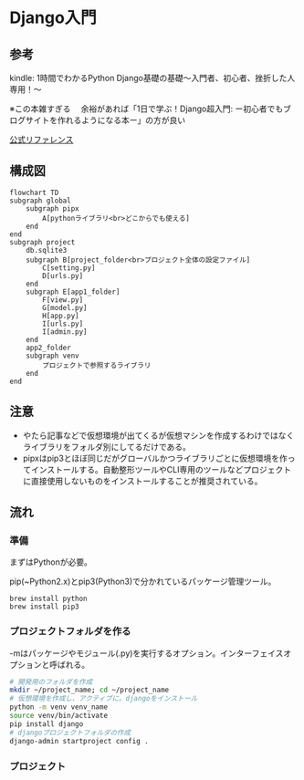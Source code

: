 # Django入門

## 参考

kindle: 1時間でわかるPython Django基礎の基礎～入門者、初心者、挫折した人専用！～

※この本雑すぎる
　余裕があれば「1日で学ぶ！Django超入門: ー初心者でもブログサイトを作れるようになる本ー」の方が良い

[公式リファレンス](https://docs.djangoproject.com/ja/5.2/intro/tutorial01/)

## 構成図

```mermaid
flowchart TD
subgraph global
	subgraph pipx
		A[pythonライブラリ<br>どこからでも使える]
	end
end
subgraph project
	db.sqlite3
	subgraph B[project_folder<br>プロジェクト全体の設定ファイル]
		C[setting.py]
		D[urls.py]
	end
	subgraph E[app1_folder]
		F[view.py]
		G[model.py]
		H[app.py]
		I[urls.py]
		I[admin.py]
	end
	app2_folder
	subgraph venv
		プロジェクトで参照するライブラリ
	end
end
```

## 注意

- やたら記事などで仮想環境が出てくるが仮想マシンを作成するわけではなくライブラリをフォルダ別にしてるだけである。
- pipxはpip3とほぼ同じだがグローバルかつライブラリごとに仮想環境を作ってインストールする。自動整形ツールやCLI専用のツールなどプロジェクトに直接使用しないものをインストールすることが推奨されている。

## 流れ

### 準備

まずはPythonが必要。

pip(~Python2.x)とpip3(Python3)で分かれているパッケージ管理ツール。

```
brew install python
brew install pip3
```

### プロジェクトフォルダを作る

-mはパッケージやモジュール(.py)を実行するオプション。インターフェイスオプションと呼ばれる。

```bash
# 開発用のフォルダを作成
mkdir ~/project_name; cd ~/project_name
# 仮想環境を作成し、アクティブに。djangoをインストール
python -m venv venv_name
source venv/bin/activate
pip install django
# djangoプロジェクトフォルダの作成
django-admin startproject config .
```

### プロジェクト
